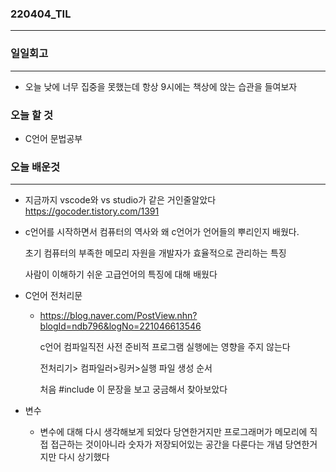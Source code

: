 ### 220404_TIL

------

### 일일회고

------

- 오늘 낮에 너무 집중을 못했는데 항상 9시에는 책상에 앉는 습관을 들여보자

### 오늘 할 것

- C언어 문법공부

### 오늘 배운것

------

- 지금까지 vscode와 vs studio가 같은 거인줄알았다 https://gocoder.tistory.com/1391

- c언어를 시작하면서 컴퓨터의 역사와 왜 c언어가 언어들의 뿌리인지 배웠다.

  초기 컴퓨터의 부족한 메모리 자원을 개발자가 효율적으로 관리하는 특징

  사람이 이해하기 쉬운 고급언어의 특징에 대해 배웠다

- C언어 전처리문

  - https://blog.naver.com/PostView.nhn?blogId=ndb796&logNo=221046613546

    c언어 컴파일직전 사전 준비적 프로그램 실행에는 영향을 주지 않는다

     전처리기> 컴파일러>링커>실행 파일 생성  순서

    처음 \#include 이 문장을 보고 궁금해서 찾아보았다

- 변수

  - 변수에 대해 다시 생각해보게 되었다 당연한거지만 프로그래머가 메모리에 직접 접근하는 것이아니라 숫자가 저장되어있는 공간을 다룬다는 개념 당연한거지만 다시 상기했다
